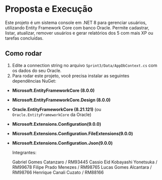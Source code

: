 # Proposta e Execução

Este projeto é um sistema console em .NET 8 para gerenciar usuários, utilizando Entity Framework Core com banco Oracle. Permite cadastrar, listar, atualizar, remover usuários e gerar relatórios dos 5 com mais XP ou tarefas concluídas.

## Como rodar

1. Edite a connection string no arquivo `Sprint3/Data/AppDbContext.cs` com os dados do seu Oracle.
2. Para rodar este projeto, você precisa instalar as seguintes dependências NuGet:
- **Microsoft.EntityFrameworkCore (8.0.0)**
- **Microsoft.EntityFrameworkCore.Design (8.0.0)**
- **Oracle.EntityFrameworkCore (8.21.121)** (ou `Oracle.EntityFrameworkCore` da Oracle)
- **Microsoft.Extensions.Configuration(9.0.0)**
- **Microsoft.Extensions.Configuration.FileExtensions(9.0.0)**
- **Microsoft.Extensions.Configuration.Json(9.0.0)**


  Integrantes:

  Gabriel Gomes Catanzaro / RM93445
  Cassio Eid Kobayashi Yonetsuka / RM99678
  Filipe Prado Menezes / RM98765
  Lucas Gomes Alcantara / RM98766
  Henrique Canali Cuzato / RM88166
